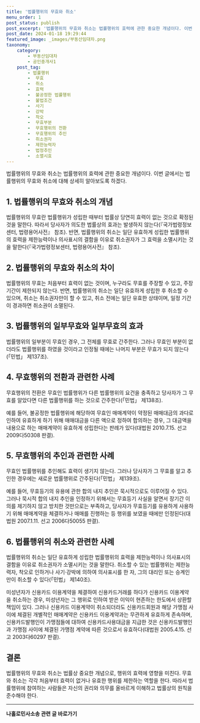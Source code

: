 ```yaml
---
title: '법률행위의 무효와 취소'
menu_order: 1
post_status: publish
post_excerpt: '법률행위의 무효와 취소는 법률행위의 효력에 관한 중요한 개념이다. 이번 글에서는 법률행위의 무효와 취소에 대해 상세히 알아보도록 하겠다.'
post_date: 2024-01-18 19:29:44
featured_image: _images/부동산임대차.png
taxonomy:
    category:
        - 부동산임대차
        - 공인중개사1
    post_tag:
        - 법률행위
        -  무효
        -  취소
        -  효력
        -  불공정한 법률행위
        -  불법조건
        -  사기
        -  강박
        -  착오
        -  무효부분
        -  무효행위의 전환
        -  무효행위의 추인
        -  취소권자
        -  제한능력자
        -  법정추인
        -  소멸시효
---
```



법률행위의 무효와 취소는 법률행위의 효력에 관한 중요한 개념이다. 이번 글에서는 법률행위의 무효와 취소에 대해 상세히 알아보도록 하겠다.

## 1. 법률행위의 무효와 취소의 개념
법률행위의 무효란 법률행위가 성립한 때부터 법률상 당연히 효력이 없는 것으로 확정된 것을 말한다. 따라서 당사자가 의도한 법률상의 효과는 발생하지 않는다(『국가법령정보센터, 법령용어사전』 참조). 반면, 법률행위의 취소는 일단 유효하게 성립한 법률행위의 효력을 제한능력이나 의사표시의 결함을 이유로 취소권자가 그 효력을 소멸시키는 것을 말한다(『국가법령정보센터, 법령용어사전』 참조).

## 2. 법률행위의 무효와 취소의 차이
법률행위의 무효는 처음부터 효력이 없는 것이며, 누구라도 무효를 주장할 수 있고, 주장기간이 제한되지 않는다. 반면, 법률행위의 취소는 일단 유효하게 성립한 후 취소할 수 있으며, 취소는 취소권자만이 할 수 있고, 취소 전에는 일단 유효한 상태이며, 일정 기간이 경과하면 취소권이 소멸된다.

## 3. 법률행위의 일부무효와 일부무효의 효과
법률행위의 일부분이 무효인 경우, 그 전체를 무효로 간주한다. 그러나 무효인 부분이 없더라도 법률행위를 하였을 것이라고 인정될 때에는 나머지 부분은 무효가 되지 않는다(「민법」 제137조).

## 4. 무효행위의 전환과 관련한 사례
무효행위의 전환은 무효인 법률행위가 다른 법률행위의 요건을 충족하고 당사자가 그 무효를 알았다면 다른 법률행위를 하는 것으로 간주한다(「민법」 제138조).

예를 들어, 불공정한 법률행위에 해당하여 무효인 매매계약이 약정된 매매대금의 과다로 인하여 유효하게 하기 위해 매매대금을 다른 액으로 정하여 합의하는 경우, 그 대금액을 내용으로 하는 매매계약이 유효하게 성립한다는 판례가 있다(대법원 2010.7.15. 선고 2009다50308 판결).

## 5. 무효행위의 추인과 관련한 사례
무효인 법률행위를 추인해도 효력이 생기지 않는다. 그러나 당사자가 그 무효를 알고 추인한 경우에는 새로운 법률행위로 간주된다(「민법」 제139조).

예를 들어, 무효등기의 유용에 관한 합의 내지 추인은 묵시적으로도 이루어질 수 있다. 그러나 묵시적 합의 내지 추인을 인정하기 위해서는 무효등기 사실을 알면서 장기간 이의를 제기하지 않고 방치한 것만으로는 부족하고, 당사자가 무효등기를 유용하게 사용하기 위해 매매계약을 체결하거나 매매를 진행하는 등 행위를 보였을 때에만 인정된다(대법원 2007.1.11. 선고 2006다50055 판결).

## 6. 법률행위의 취소와 관련한 사례
법률행위의 취소는 일단 유효하게 성립한 법률행위의 효력을 제한능력이나 의사표시의 결함을 이유로 취소권자가 소멸시키는 것을 말한다. 취소할 수 있는 법률행위는 제한능력자, 착오로 인하거나 사기·강박에 의하여 의사표시를 한 자, 그의 대리인 또는 승계인만이 취소할 수 있다(「민법」 제140조).

미성년자가 신용카드 이용계약을 체결하여 신용카드거래를 하다가 신용카드 이용계약을 취소하는 경우, 미성년자는 그 행위로 인하여 받은 이익이 현존하는 한도에서 상환할 책임이 있다. 그러나 신용카드 이용계약이 취소되더라도 신용카드회원과 해당 가맹점 사이에 체결된 개별적인 매매계약은 신용카드 이용계약과는 무관하게 유효하게 존속하며, 신용카드발행인이 가맹점들에 대하여 신용카드사용대금을 지급한 것은 신용카드발행인과 가맹점 사이에 체결된 가맹점 계약에 따른 것으로서 유효하다(대법원 2005.4.15. 선고 2003다60297 판결).

## 결론
법률행위의 무효와 취소는 법률상 중요한 개념으로, 행위의 효력에 영향을 미친다. 무효와 취소는 각각 처음부터 효력이 없거나 유효한 행위를 제한하는 역할을 한다. 따라서 법률행위에 참여하는 사람들은 자신의 권리와 의무를 올바르게 이해하고 법률상의 원칙을 준수해야 한다.
<!-- wp:separator -->
<hr class="wp-block-separator has-alpha-channel-opacity"/>
<!-- /wp:separator -->

<!-- wp:group {"backgroundColor":"base","layout":{"type":"constrained"}} -->
<div class="wp-block-group has-base-background-color has-background"><!-- wp:paragraph {"align":"center","fontSize":"medium"} -->
<p class="has-text-align-center has-large-font-size"><strong>나홀로민사소송 관련 글 바로가기</strong></p>
<!-- /wp:paragraph -->


<!-- wp:latest-posts
{"categories":[{"id":14767,"count":19,"description":"","link":"https://uknowlaw.com/category/%eb%82%98%ed%99%80%eb%a1%9c%eb%af%bc%ec%82%ac%ec%86%8c%ec%86%a1/","name":"나홀로민사소송","slug":"나홀로민사소송","taxonomy":"category","parent":0,"meta":[],"_links":{"self":[{"href":"https://uknowlaw.com/wp-json/wp/v2/categories/14767"}],"collection":[{"href":"https://uknowlaw.com/wp-json/wp/v2/categories"}],"about":[{"href":"https://uknowlaw.com/wp-json/wp/v2/taxonomies/category"}],"wp:post_type":[{"href":"https://uknowlaw.com/wp-json/wp/v2/posts?categories=14767"}],"curies":[{"name":"wp","href":"https://api.w.org/{rel}","templated":true}]}}],"postsToShow":100,"excerptLength":28,"postLayout":"grid","columns":2,"featuredImageAlign":"left","featuredImageSizeSlug":"large","fontSize":"small"} /--></div>
<!-- /wp:group -->